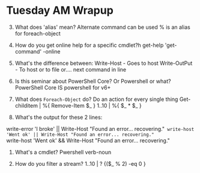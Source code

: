 Tuesday AM Wrapup
===================
3. What does 'alias' mean?
   Alternate command can be used
   % is an alias for foreach-object

4. How do you get online help for a specific cmdlet?h
	get-help 'get-command' -online

6. What's the difference between:
    Write-Host - Goes to host
    Write-OutPut - To host or to file or.... next command in line

7. Is this seminar about PowerShell Core? Or Powershell or what?
    PowerShell Core IS powershell for v6+

5. What does `Foreach-Object` do?
    Do an action for every single thing
    Get-childitem | %{ Remove-Item $_ }
    1..10 | %{ $_ * $_ }

8. What's the output for these 2 lines:

  write-error 'I broke' || Write-Host "Found an error... recovering."`
  write-host 'Went ok' || Write-Host "Found an error... recovering."`  
  write-host 'Went ok' && Write-Host "Found an error... recovering."

1. What's a cmdlet?
   Pwershell  verb-noun


2. How do you filter a stream?
   1..10 | ? {($_ % 2) -eq 0 }  